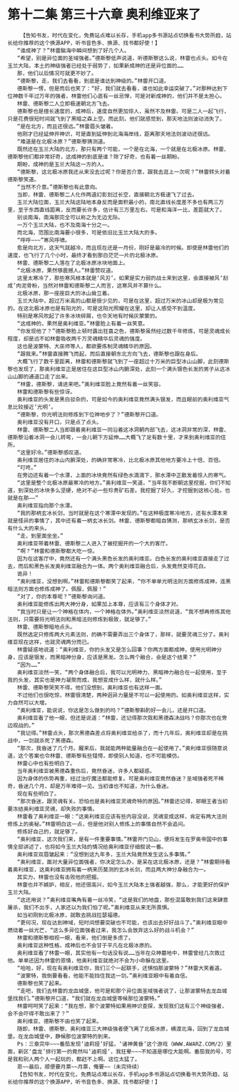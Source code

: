 # 第十二集 第三十六章 奥利维亚来了
        【告知书友，时代在变化，免费站点难以长存，手机app多书源站点切换看书大势所趋，站长给你推荐的这个换源APP，听书音色多、换源、找书都好使！】
       “谁成神了？”林雷脑海中瞬间想到了好几个人。
       “希望，别是异位面的圣域强者。”德斯黎低声说道，听德斯黎这么说，林雷也点头。如今在玉兰大陆，本土的神级强者已经处于弱势了，如果新成神的还是异位面的……
       那，他们以后情况可就更不妙了。
       “德斯黎，走，我们去看看，到底是谁达到神级的。”林雷开口道。
       德斯黎一愣，但是而后也笑了：“好，我们就去看看，谁也如此幸运突破了。”对那种达到下位神数千年过万年的强者，林雷他们心底有一丝忌惮，可是对新成神的，他们并不是太担心。
       林雷、德斯黎二人立即极速朝北方飞去。
       德斯黎也是擅长速度的，成神后，速度自然更加惊人，虽然不及林雷。可是二人一起飞行，只是花费很短时间就飞到了黑暗之森上空。而此刻，他们就感觉到，那天地法则波动消失了。
       “是在北方，而且还很远。”林雷眉头皱着。
       他刚才已经延伸开神识，可是直到延伸到北海海岸线，距离那天地法则波动还很远。
       “难道是在北极冰原？”德斯黎猜测道。
       既然还在玉兰大陆的北方，那只有两个可能，一个是在北海，一个就是在北极冰原。林雷、德斯黎他们都非常好奇，这成神的到底是谁？除了好奇，也有着一丝期盼。
       期盼，成神的是玉兰大陆这一方的人。
       “德斯黎，这北极冰原我还从来没去过呢？你是否介意，跟我去逛上一次呢？”林雷转头对着德斯黎笑道。
       “当然不介意。”德斯黎也有此意向。
       当即，林雷、德斯黎二人化作两道幻影划过长空，直接朝北方极速飞了过去。
       玉兰大陆位面，玉兰大陆这陆地本身反而是面积最小的，南北直线长度差不多也有两三万里，至于东西直线距离，反而要长许多，估计有三万里左右。可是和海洋一比，差距就大了。
       别谈南海，南海那完全可以称之为无边无际。
       一万个玉兰大陆，也不及南海十分之一。
       而北海，范围比南海要小很多，可是依旧比玉兰大陆大的多。
       “呼呼~~~”寒风呼啸。
       愈是向北方，这天气就越冷，而且现在还是一月份，刚好是最冷的时候。即使是林雷他们的速度，也飞行了几个小时，最终才看到那白茫茫一片的北极冰原。
       林雷、德斯黎二人落在了北极冰原冰块地面上。
       “北极冰原，果然够震撼人。”林雷赞叹道。
       这里太寒冷了，那些寒风根本就是‘风刃’。如果是实力弱的战士来到这里，会直接被风‘刮成’肉泥骨粉，当然对林雷和德斯黎二人而言，这寒风并不算什么。
       北极冰原，那一座座巨大的冰山耸立着。
       玉兰大陆中，超过万米高的山都是很少见的，可是在这里，超过万米的冰山却是极为常见的。在这北极冰原也是有阳光的，可是这阳光照耀在这里，却让人感受不到温度。
       特别是寒风吹起了许多冰块碎屑，也令天地有时候灰蒙蒙的。
       “这成神的，果然是奥利维亚。”林雷脸上有着一丝笑意。
       “你发现他了？”德斯黎脸上顿时露出狂喜之色，德斯黎虽然经过数千年修炼，可是灵魂成长程度，却是远不如林雷吸收两千万灵魂精华后灵魂的强度。
       这也是波蒙特、大巫师等人，都欲要炼制灵魂精华的原因。
       “跟我来。”林雷直接腾飞而起，而后直接朝东北方向飞去，德斯黎也跟在身后。
       大概飞行了数千里距离，林雷和德斯黎就飞到了一座超过十万米的巨型冰山山脚，此刻德斯黎也发现了，那奥利维亚正是居住在这巨型冰山内腑深处，此刻一个满头银色长发的男子从这冰山山脚的通道口走了出来。
       “林雷，德斯黎，请进来吧。”奥利维亚脸上竟然有着一丝笑容。
       林雷和德斯黎有些惊讶。
       奥利维亚的头发是黑白驳杂的，可是如今的奥利维亚竟然满头银发，而且眼前的奥利维亚气息比较接近‘光明’。
       “德斯黎，你光明法则修炼到下位神地步了？”德斯黎开口道。
       奥利维亚没有开口，只是点了点头。
       林雷、德斯黎二人当即跟着奥利维亚一同沿着这冰洞朝内部飞去，这冰洞非常的深，林雷、德斯黎沿着冰洞一会儿转弯，一会儿朝下方延伸……大概飞了足有数十里，才来到奥利维亚的住所。
       “这里好冷。”德斯黎感叹道。
       奥利维亚居住的冰山内腑深处，的确非常寒冷，比北极冰原其他地方要冷上十倍、百倍。
       “叮咚。”
       在旁边还有着一个水潭，上面的冰块竟然有绿色水滴滴下，那水潭中正散发着惊人的寒气。
       “这里是整个北极冰原最寒冷的地方。”奥利维亚一笑道，“当年我不断朝这里挖掘，你们不知道，到深处的冰块多么坚硬，绝对不必一些珍贵矿石差。我挖掘了好久，才挖掘到这核心处。也就是在那——”
       奥利维亚指向那个水潭。
       “我的那柄玄冰长剑，当时就是在这个寒潭中发现的。”在这种极度寒冷地方，还有水潭本来就是怪异的事情了，其中还有着一柄玄冰长剑。林雷、德斯黎都暗自猜测，那柄玄冰长剑，是否有什么大的来头。
       “走，到里面坐坐。”
       奥利维亚带着林雷、德斯黎二人进入了被挖掘开的一个大的客厅。
       “啊？”林雷和德斯黎都大吃一惊。
       因为在这客厅中，竟然还有一个满头黑色长发的奥利维亚。白色长发的奥利维亚直接走了过去，而后和黑色长发奥利维亚融合为一体。两个奥利维亚融合后，头发竟然变得花白。
       诡异！
       “奥利维亚，没想到啊。”林雷和德斯黎都笑了起来，“你不单单光明法则方面修炼成神，连黑暗法则方面也修炼成神了。佩服，佩服！”
       “对了，你的本尊呢？”德斯黎询问道。
       奥利维亚能修炼出两大神分身，如果加上本尊，应该有三个身体才对。
       “我当时只是让一个神格在体内，一个神格在体外。”奥利维亚淡然说道，“我不想再修炼其他法则，只需要将光明法则和黑暗法则修炼到极致，就足够了。”
       林雷、德斯黎暗地点头。
       既然选定只修炼两大元素法则，的确不需要弄出三个身体了，那样，就要灵魂三分了。奥利维亚现在这样，也就灵魂两分而已。
       林雷疑惑地说道：“奥利维亚，你的头发又是怎么回事？你两方面都成神，使用光明神分身，应该是银发，而黑暗神分身，应该是黑发。怎么两个融合，会是这个结果？”
       “因为……”
       奥利维亚淡然一笑，“两个身体融合后，我可以光明神力、黑暗神力融合在一起使用，至于我的头发，其实也是神力凝聚而成，我想变成什么样，就什么样。”
       林雷、德斯黎哭笑不得。他们没想到，奥利维亚也有这样一面。
       不过他们也很吃惊，林雷很清楚，两种迥异力量是不可以一起使用的。如奥利维亚这样，实力自然可以大增。
       “奥利维亚，能说说，你这是怎么做到的吗？”德斯黎斟酌好一会儿，还是开口道。
       奥利维亚看了他一眼，但还是说道：“林雷，还记得那次我和黑德森决战吗？你那次也在旁边观战的。”
       “我记得。”林雷点头，那次黑德森差点将奥利维亚给杀了，而十几年后，奥利维亚却是在挑战中，一剑就杀死了黑德森。
       “那次，我昏迷了几个月。醒来后，我就能两种能量融合在一起使用了。”奥利维亚很随意说道，这个答案也令林雷、德斯黎有些错愕，即使别人知道，也不可能模仿。
       林雷心中也有些明白了。
       当年奥利维亚被黑德森重伤后，竟然昏迷，许多人都疑惑。
       因为身体的伤势再重，经过治疗魔法都能修复。可是奥利维亚竟然昏迷？圣域强者死不稀奇，昏迷几个月，却是万年难得一见。当初谁也不知道，为什么昏迷。
       现在有些明白了。
       “那次昏迷，跟灵魂有关。恐怕也是奥利维亚灵魂奇特的原因。”林雷还记得，邪眼王者当初要冻结奥利维亚灵魂，却失败的事情。
       林雷看了奥利维亚一眼：“这奥利维亚应该有些内容没说，灵魂变成这样，肯定有两大法则修炼上的奥秘。”林雷明白这一点，但是他对别人修炼上的事情自然不会追问。
       修炼好自己的，就足够了。
       “奥利维亚，这次我们来，是有一件重要事情。”林雷开门见山，便将发生在罗奥帝国中的事情全部讲述了，也将如今玉兰大陆的情况给奥利维亚仔细叙说一番。
       奥利维亚双眉皱起来：“没想到这九年多，玉兰大陆竟然发生这么多事情。”
       “奥利维亚，面对大量异位面强者，你决定怎么办，是呆在这北极冰原，还是？”林雷期待看着奥利维亚，这奥利维亚拥有着一柄来历莫测的玄冰长剑，而且两大神分身融合为一。
       其实力，林雷也没有击败他的把握。
       林雷也并不嫉妒，相反，他还很高兴，如今玉兰大陆本土强者越强，那么，才能更好的保护玉兰大陆。
       “这还用说？”奥利维亚嘴角有着一丝冷笑，“这是我们的地盘，那些混蛋敢到我们这来肆意屠杀，我们不出手，人家还以为我们怕了呢。”奥利维亚从来无所畏惧。
       如当初刚到北极冰原，就敢去挑战拉瑟福德。
       “更何况，现在达到神域，短时间想要突破也不可能，也该出去好好战斗了。”奥利维亚眼中燃烧着一丝光芒，“这么多异位面强者过来，我怎么会放弃这么好的战斗机会？”
       林雷和德斯黎相视一眼，看来，他们倒是多虑了。
       奥利维亚这种性格，成神后也不会甘于平凡在北极冰原的。
       奥利维亚看了林雷一眼，其实他有一句话没有说……当年在众神墓地中，林雷曾经几次救过他。单单还因为林雷的恩情，他奥利维亚就绝对不会为小命躲在这里。
       “哈哈，好，现在有奥利维亚你，我们三个一起联手，还惧怕那波蒙特？”林雷大笑着道。
       “波蒙特，我倒要看看，他能不能挡住我这一剑。”奥利维亚眼中有着自信。
       德斯黎也笑了起来。
       “走吧，我们去林雷的龙血城堡，他可是和那个异位面圣域强者说了，让那波蒙特去龙血城堡找我们。”德斯黎开口道，“我们就在龙血城堡等候那位波蒙特。”
       林雷呵呵笑了起来：“我在想，那个波蒙特如果用神识查探，发现我们这有三个神级强者，会不会吓得不敢出来了？”
       奥利维亚、德斯黎不由也笑了起来。
       随即，林雷、德斯黎、奥利维亚三大神级强者便飞离了北极冰原，横渡北海，回到了龙血城堡。在龙血城堡中，静候那位波蒙特的到来。
       Ps：三章完毕~~~番茄发现‘迪莉娅’好猛，‘诸神黄昏’这个游戏（WWW.AWARZ.COM/2）里面，新区‘盘龙’排行第一的竟然叫‘迪莉娅’，我狂晕~~~不知道是哪位大能啊。番茄我的号，可是我和别人两个人一起玩的，都赶不上啊。这位太猛了。
       恩~~最后，顺便要月票~~月票，俺要~~（未完待续）
       【告知书友，时代在变化，免费站点难以长存，手机app多书源站点切换看书大势所趋，站长给你推荐的这个换源APP，听书音色多、换源、找书都好使！】